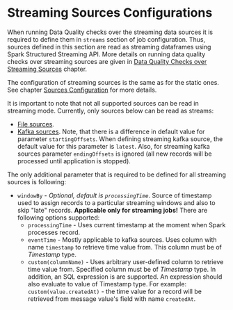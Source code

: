 # Streaming Sources Configurations

When running Data Quality checks over the streaming data sources it is required to define them in `streams` section
of job configuration. Thus, sources defined in this section are read as streaming dataframes using 
Spark Structured Streaming API. More details on running data quality checks over streaming sources are given in 
[Data Quality Checks over Streaming Sources](../02-general-concepts/05-StreamingMode.md) chapter.

The configuration of streaming sources is the same as for the static ones. 
See chapter [Sources Configuration](03-Sources.md) for more details.

It is important to note that not all supported sources can be read in streaming mode. Currently, only sources below
can be read as streams:

* [File sources](03-Sources.md#file-sources-configuration).
* [Kafka sources](03-Sources.md#kafka-sources-configuration).  Note, that there is a difference in default value for parameter `startingOffsets`. When defining streaming kafka
  source, the default value for this parameter is `latest`. Also, for streaming kafka sources parameter 
  `endingOffsets` is ignored (all new records will be processed until application is stopped).

The only additional parameter that is required to be defined for all streaming sources is following:

* `windowBy` - *Optional, default is `processingTime`*. Source of timestamp used to assign records to a particular
  streaming windows and also to skip "late" records. **Applicable only for streaming jobs!** There are following 
  options supported:
    * `processingTime` - Uses current timestamp at the moment when Spark processes record.
    * `eventTime` - Mostly applicable to kafka sources. Uses column with name `timestamp` to retrieve time value from.
      This column must be of *Timestamp* type.
    * `custom(columnName)` - Uses arbitrary user-defined column to retrieve time value from. Specified column
      must be of *Timestamp* type. In addition, an SQL expression is are supported. An expression should also evaluate 
      to value of Timestamp type. For example: `custom(value.createdAt)` - the time value for a record will be retrieved
      from message value's field with name `createdAt`.



